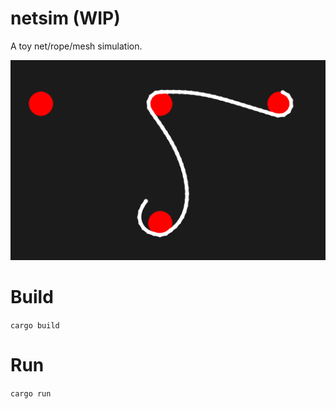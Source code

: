 # netsim (WIP)
A toy net/rope/mesh simulation.

![screenshot](screenshot.png)

# Build
```cargo build```

# Run
```cargo run```
